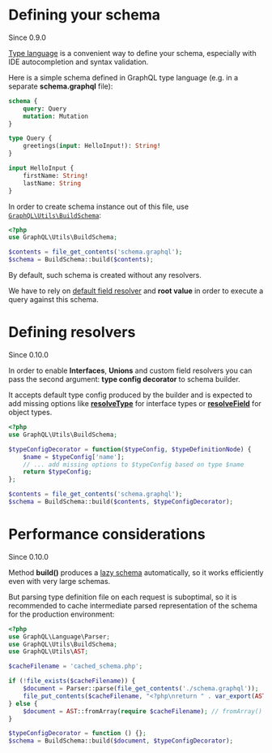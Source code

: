 # Defining your schema
Since 0.9.0

[Type language](http://graphql.org/learn/schema/#type-language) is a convenient way to define your schema,
especially with IDE autocompletion and syntax validation.

Here is a simple schema defined in GraphQL type language (e.g. in a separate **schema.graphql** file):

```graphql
schema {
    query: Query
    mutation: Mutation
}

type Query {
    greetings(input: HelloInput!): String!
}

input HelloInput {
    firstName: String!
    lastName: String
}
```

In order to create schema instance out of this file, use 
[`GraphQL\Utils\BuildSchema`](../reference.md#graphqlutilsbuildschema):

```php
<?php
use GraphQL\Utils\BuildSchema;

$contents = file_get_contents('schema.graphql');
$schema = BuildSchema::build($contents);
```

By default, such schema is created without any resolvers.

We have to rely on [default field resolver](../data-fetching.md#default-field-resolver) and **root value** in 
order to execute a query against this schema.

# Defining resolvers
Since 0.10.0

In order to enable **Interfaces**, **Unions** and custom field resolvers you can pass the second argument:
**type config decorator** to schema builder.

It accepts default type config produced by the builder and is expected to add missing options like
[**resolveType**](interfaces.md#configuration-options) for interface types or
[**resolveField**](object-types.md#configuration-options) for object types.

```php
<?php
use GraphQL\Utils\BuildSchema;

$typeConfigDecorator = function($typeConfig, $typeDefinitionNode) {
    $name = $typeConfig['name'];
    // ... add missing options to $typeConfig based on type $name
    return $typeConfig;
};

$contents = file_get_contents('schema.graphql');
$schema = BuildSchema::build($contents, $typeConfigDecorator);
```

# Performance considerations
Since 0.10.0

Method **build()** produces a [lazy schema](schema.md#lazy-loading-of-types)
automatically, so it works efficiently even with very large schemas.

But parsing type definition file on each request is suboptimal, so it is recommended to cache 
intermediate parsed representation of the schema for the production environment:

```php
<?php
use GraphQL\Language\Parser;
use GraphQL\Utils\BuildSchema;
use GraphQL\Utils\AST;

$cacheFilename = 'cached_schema.php';

if (!file_exists($cacheFilename)) {
    $document = Parser::parse(file_get_contents('./schema.graphql'));
    file_put_contents($cacheFilename, "<?php\nreturn " . var_export(AST::toArray($document) . ";\n", true));
} else {
    $document = AST::fromArray(require $cacheFilename); // fromArray() is a lazy operation as well
}

$typeConfigDecorator = function () {};
$schema = BuildSchema::build($document, $typeConfigDecorator);
```
